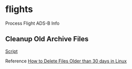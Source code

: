 # flights
Process Flight ADS-B Info


## Cleanup Old Archive Files

[Script](./cleanup_old_archive_files.sh)

Reference [How to Delete Files Older than 30 days in Linux](https://tecadmin.net/delete-files-older-x-days/)
